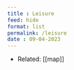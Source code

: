 ```yaml
---
title : Leisure
feed: hide
format: list
permalink: /leisure
date : 09-04-2023
---
```


- Related: [[map]]